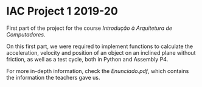 # IAC Project 1 2019-20
First part of the project for the course *Introdução à Arquitetura de Computadores*.

On this first part, we were required to implement functions to calculate the acceleration, velocity and position of an object on an inclined plane without friction, as well as a test cycle, both in Python and Assembly P4.

For more in-depth information, check the *Enunciado.pdf*, which contains the information the teachers gave us.
